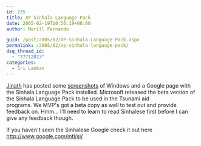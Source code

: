 ```yaml
---
id: 235
title: XP Sinhala Language Pack
date: 2005-02-19T10:56:19+00:00
author: Merill Fernando

guid: /post/2005/02/XP-Sinhala-Language-Pack.aspx
permalink: /2005/02/xp-sinhala-language-pack/
dsq_thread_id:
  - "77712823"
categories:
  - Sri Lankan
---
```

<P><A href="http://jinath.weblogs.us">Jinath</A> has posted some <A href="http://jinath.weblogs.us/archives/025370.html">screenshots</A> of Windows and a Google page with the Sinhala Language Pack installed. Microsoft released the beta version of the Sinhala Language Pack to be used in the Tsunami aid programs.&nbsp;We&nbsp;MVP's got a beta copy as well to test out and provide feedback on. Hmm... I'll need to learn to read Sinhalese first before I can give any feedback though.</P>
<P>If you haven't seen the Sinhalese Google check it out here <A href="http://www.google.com/intl/si/">http://www.google.com/intl/si/</A></P>